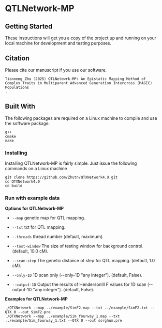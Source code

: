 # QTLNetwork-MP

## Getting Started
These instructions will get you a copy of the project up and running on your local machine for development and testing purposes.

## Citation

Please cite our manuscript if you use our software.

```
Tianneng Zhu (2025) QTLNetowrk-MP: An Epistatic Mapping Method of Complex Traits in Multiparent Advanced Generation Intercross (MAGIC) Populations
.
```

## Built With
The following packages are required on a Linux machine to compile and use the software package.

```
g++
cmake
make
```

### Installing
Installing QTLNetwork-MP is fairly simple. Just issue the following commands on a Linux machine

```
git clone https://github.com/Zhutn/QTXNetwork4.0.git
cd QTXNetwork4.0
cd build
```

### Run with example data

**Options for QTLNetwork-MP**

* `--map` genetic map for QTL mapping.

* `--txt` txt for QTL mapping.

* `--threads` thread number (default, maximum).

* `--test-window` The size of testing window for background control. (default, 10.0 cM).

* `--scan-step` The genetic distance of step for QTL mapping. (default, 1.0 cM).

* `--only-1D` 1D scan only (--only-1D "any integer"). (default, False).

* `--output-1D` Output the results of HendersonIII F values for 1D scan (--output-1D "any integer"). (default, False).

**Examples for QTLNetwork-MP**

```
./QTXNetwork --map ../example/SimF2.map --txt ../example/SimF2.txt --QTX 0 --out SimF2.pre
./QTXNetwork --map ../example/Sim_fourway_1.map --txt ../example/Sim_fourway_1.txt --QTX 0 --out sorghum.pre

```
```

